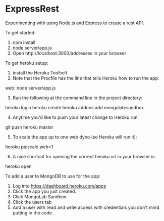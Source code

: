 ExpressRest
===========

Experimenting with using Node.js and Express to create a rest API.


To get started:

1. npm install
2. node server/app.js
3. Open http://localhost:3000/addresses in your browser


To get heroku setup:

1. install the Heroku Toolbelt
2. Note that the Procfile has the line that tells Heroku how to run the app:

  web: node server/app.js

3. Run the following at the command line in the project directory:

  heroku login
  heroku create
  heroku addons:add mongolab:sandbox

4. Anytime you'd like to push your latest change to Heroku run:

  git push heroku master

5. To scale the app up to one web dyno (so Heroku will run it):

  heroku ps:scale web=1

6. A nice shortcut for opening the correct heroku url in your browser is:

  heroku open


To add a user to MongoDB to use for the app:

1. Log into https://dashboard.heroku.com/apps
2. Click the app you just created.
3. Click MongoLab Sandbox.
4. Click the users tab
5. Add a user with read and write access with credentials you don't mind putting in the code.
